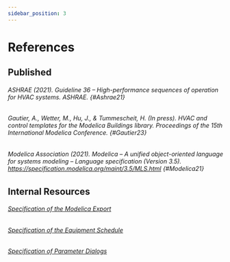```yaml
---
sidebar_position: 3
---
```


# References

## Published

###### ASHRAE (2021). Guideline 36 &ndash; High-performance sequences of operation for HVAC systems. ASHRAE. {#Ashrae21}

###### Gautier, A., Wetter, M., Hu, J., & Tummescheit, H. (In press). HVAC and control templates for the Modelica Buildings library. *Proceedings of the 15th International Modelica Conference*. {#Gautier23}

###### Modelica Association (2021). Modelica &ndash; A unified object-oriented language for systems modeling &ndash; Language specification (Version 3.5). https://specification.modelica.org/maint/3.5/MLS.html {#Modelica21}

## Internal Resources

###### [Specification of the Modelica Export](https://docs.google.com/document/d/11U0WLoYjK5e1qSmSc87V1GTrteD40b7__k1ulSDa7kk/edit?usp=sharing)

###### [Specification of the Equipment Schedule](https://docs.google.com/document/d/16Z8HqTi3vNV3HUaa4ijBPVSQvA4MyGTu8bxoGTBD2YI/edit?usp=sharing)

###### [Specification of Parameter Dialogs](https://docs.google.com/document/d/1eFkCcZLmoi3Pkj9no54RaoPtwLqClGfx7cp7g8ORnZQ/edit?usp=sharing)